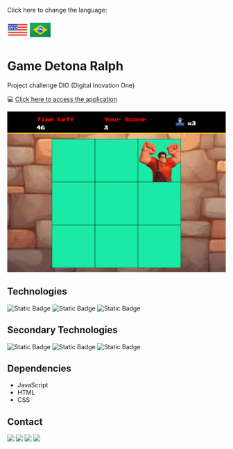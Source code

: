 
Click here to change the language:

[![flag-eua](./src/img/doc/eua.png)](./README.md) [![flag-brasil](./src/img/doc/brasil.png)](./README-pt-br.md)

# Game Detona Ralph

Project challenge DIO (Digital Inovation One)

:computer: [Click here to access the application](https://riccettodev.github.io/detona-ralph/)

![Game Detona Ralph](./src/img/doc/project.png)

## Technologies

![Static Badge](https://img.shields.io/badge/JavaScript-F7DF1E?style=for-the-badge&logo=javascript&logoColor=ffffff&labelColor=F7DF1E)
![Static Badge](https://img.shields.io/badge/CSS-2965F1?style=for-the-badge&logo=css3&logoColor=ffffff&labelColor=2965F1)
![Static Badge](https://img.shields.io/badge/HTML-E34F26?style=for-the-badge&logo=html5&logoColor=ffffff&labelColor=E34F26)

## Secondary Technologies

![Static Badge](https://img.shields.io/badge/VSCode-007ACC?style=for-the-badge&logo=visual-studio-code&logoColor=ffffff&labelColor=007ACC)
![Static Badge](https://img.shields.io/badge/Git-F05032?style=for-the-badge&logo=git&logoColor=ffffff&labelColor=F05032)
![Static Badge](https://img.shields.io/badge/GitHub-181717?style=for-the-badge&logo=github&logoColor=ffffff&labelColor=181717)

## Dependencies

- JavaScript
- HTML
- CSS

## Contact

<div>
  <a href="https://portfolio-ten-lime-67.vercel.app/" target="_blank"><img src="https://img.shields.io/badge/portifolio-FF0000?style=for-the-badge&logo=unitednations&logoColor=white" target="_blank"></a>
  <a href="https://instagram.com/" target="_blank"><img src="https://img.shields.io/badge/-Instagram-%23E4405F?style=for-the-badge&logo=instagram&logoColor=white" target="_blank"></a> 
  <a href = "mailto:riccettodev@gmail.com"><img src="https://img.shields.io/badge/-Gmail-%23333?style=for-the-badge&logo=gmail&logoColor=white" target="_blank"></a>
  <a href="https://www.linkedin.com/in/eduardo-peixoto-riccetto-094a53a2/" target="_blank"><img src="https://img.shields.io/badge/-LinkedIn-%230077B5?style=for-the-badge&logo=linkedin&logoColor=white" target="_blank"></a> 
</div>
    